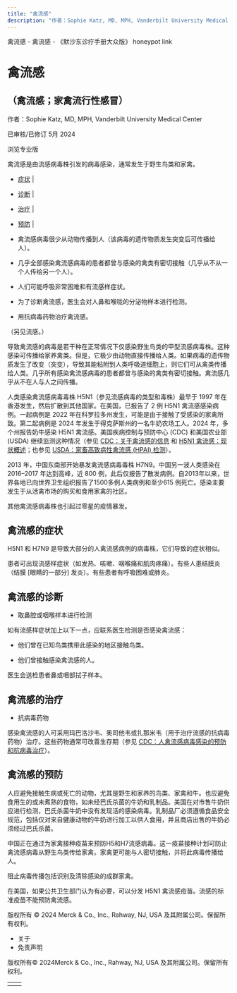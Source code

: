 ```yaml
---
title: "禽流感"
description: "作者：Sophie Katz, MD, MPH, Vanderbilt University Medical Center"
---
```


﻿禽流感 \- 禽流感 \- 《默沙东诊疗手册大众版》 honeypot link

# 禽流感

## （禽流感；家禽流行性感冒）

作者：Sophie Katz, MD, MPH, Vanderbilt University Medical Center

已审核/已修订 5月 2024

浏览专业版

禽流感是由流感病毒株引发的病毒感染，通常发生于野生鸟类和家禽。

- [症状](#症状_v12821929_zh) \|
- [诊断](#诊断_v12821934_zh) \|
- [治疗](#治疗_v12821945_zh) \|
- [预防](#预防_v12821941_zh) \|

- 禽流感病毒很少从动物传播到人（该病毒的遗传物质发生突变后可传播给人）。

- 几乎全部感染禽流感病毒的患者都曾与感染的禽类有密切接触（几乎从不从一个人传给另一个人）。

- 人们可能呼吸非常困难和有流感样症状。

- 为了诊断禽流感，医生会对人鼻和喉咙的分泌物样本进行检测。

- 用抗病毒药物治疗禽流感。


（另见流感。）

导致禽流感的病毒是若干种在正常情况下仅感染野生鸟类的甲型流感病毒株。这种感染可传播给家养禽类。但是，它极少由动物直接传播给人类。如果病毒的遗传物质发生了改变（突变），导致其能粘附到人类呼吸道细胞上，则它们可从禽类传播给人类。几乎所有感染禽流感病毒的患者都曾与感染的禽类有密切接触。禽流感几乎从不在人与人之间传播。

人类感染禽流感病毒毒株 H5N1（参见流感病毒的类型和毒株）最早于 1997 年在香港发生，然后扩散到其他国家。在美国，已报告了 2 例 H5N1 禽流感感染病例。一起病例是 2022 年在科罗拉多州发生，可能是由于接触了受感染的家禽所致。第二起病例是 2024 年发生于得克萨斯州的一名牛奶农场工人。2024 年，多个州报告奶牛感染 H5N1 禽流感。美国疾病控制与预防中心 (CDC) 和美国农业部 (USDA) 继续监测这种情况（参见 [CDC：关于禽流感的信息](https://www.cdc.gov/flu/avianflu/index.htm) 和 [H5N1 禽流感：现状概述](https://www.cdc.gov/flu/avianflu/avian-flu-summary.htm)；也参见 [USDA：家畜高致病性禽流感 (HPAI) 检测](https://www.aphis.usda.gov/livestock-poultry-disease/avian/avian-influenza/hpai-detections/livestock)）。

2013 年，中国东南部开始暴发禽流感病毒毒株 H7N9。中国另一波人类感染在 2016–2017 年达到高峰，近 800 例，此后仅报告了散发病例。自2013年以来，世界各地已向世界卫生组织报告了1500多例人类病例和至少615 例死亡。感染主要发生于从活禽市场的购买和食用家禽的社区。

其他禽流感病毒株也引起过零星的疫情暴发。

## 禽流感的症状

H5N1 和 H7N9 是导致大部分的人禽流感病例的病毒株，它们导致的症状相似。

患者可出现流感样症状（如发热、咳嗽、咽喉痛和肌肉疼痛）。有些人患结膜炎（结膜 \[眼睛的一部分\] 发炎）。有些患者有呼吸困难或肺炎。

## 禽流感的诊断

- 取鼻腔或咽喉样本进行检测


如有流感样症状加上以下一点，应联系医生检测是否感染禽流感：

- 他们曾在已知鸟类携带此感染的地区接触鸟类。

- 他们曾接触感染禽流感的人。


医生会送检患者鼻或咽部拭子样本。

## 禽流感的治疗

- 抗病毒药物


感染禽流感的人可采用玛巴洛沙韦、奥司他韦或扎那米韦（用于治疗流感的抗病毒药物）治疗。这些药物通常可改善生存期（参见 [CDC：人禽流感病毒感染的预防和抗病毒治疗](https://www.cdc.gov/flu/avianflu/prevention.htm)）。

## 禽流感的预防

人应避免接触生病或死亡的动物，尤其是野生和家养的鸟类、家禽和牛。也应避免食用生的或未煮熟的食物，如未经巴氏杀菌的牛奶和乳制品。美国在对市售牛奶供应进行检测，巴氏杀菌牛奶中没有发现活的感染病毒。乳制品厂必须遵循食品安全规范，包括仅对来自健康动物的牛奶进行加工以供人食用，并且商店出售的牛奶必须经过巴氏杀菌。

中国正在通过为家禽接种疫苗来预防H5和H7流感病毒。这一疫苗接种计划可防止禽流感病毒从野生鸟类传给家禽。家禽更可能与人密切接触，并将此病毒传播给人。

阻止病毒传播包括识别及清除感染的成群家禽。

在美国，如果公共卫生部门认为有必要，可以分发 H5N1 禽流感疫苗。流感的标准疫苗不能预防禽流感。



版权所有 © 2024
Merck & Co., Inc., Rahway, NJ, USA 及其附属公司。保留所有权利。

- 关于
- 免责声明

版权所有© 2024Merck & Co., Inc., Rahway, NJ, USA 及其附属公司。保留所有权利。

|     |     |
| --- | --- |
|  |  |